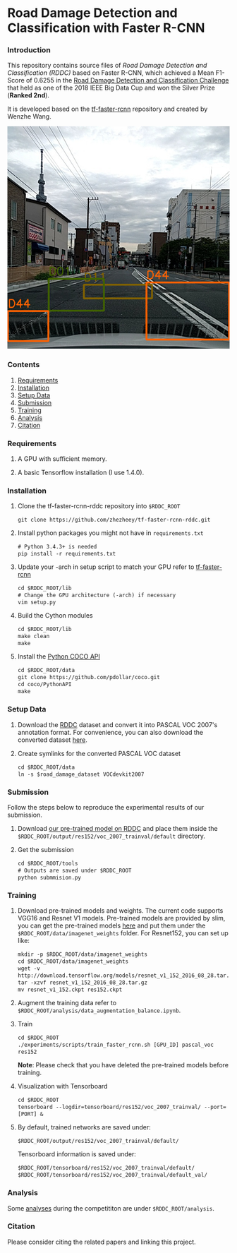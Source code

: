 # Road Damage Detection and Classification with Faster R-CNN

### Introduction

This repository contains source files of *Road Damage Detection and Classification (RDDC)* based on Faster R-CNN, which achieved a Mean F1-Score of 0.6255 in the [Road Damage Detection and Classification Challenge](https://bdc2018.mycityreport.net) that held as one of the 2018 IEEE Big Data Cup and won the Silver Prize (**Ranked 2nd**).

It is developed based on the [tf-faster-rcnn](https://github.com/endernewton/tf-faster-rcnn) repository and created by Wenzhe Wang.

![](demo.png)

### Contents
1. [Requirements](#requirements)
2. [Installation](#installation)
3. [Setup Data](#setup-data)
4. [Submission](#submission)
5. [Training](#training)
6. [Analysis](#analysis)
7. [Citation](#citation)

### Requirements

1. A GPU with sufficient memory.

2. A basic Tensorflow installation (I use 1.4.0).

### Installation

1. Clone the tf-faster-rcnn-rddc repository into `$RDDC_ROOT`
	```Shell
	git clone https://github.com/zhezheey/tf-faster-rcnn-rddc.git
	```

2. Install python packages you might not have in `requirements.txt`
	```Shell
	# Python 3.4.3+ is needed
	pip install -r requirements.txt
	```

3. Update your -arch in setup script to match your GPU refer to [tf-faster-rcnn](https://github.com/endernewton/tf-faster-rcnn#installation)
	```Shell
	cd $RDDC_ROOT/lib
	# Change the GPU architecture (-arch) if necessary
	vim setup.py
	```

4. Build the Cython modules
	```Shell
	cd $RDDC_ROOT/lib
	make clean
	make
	```

5. Install the [Python COCO API](https://github.com/pdollar/coco)
	```Shell
	cd $RDDC_ROOT/data
	git clone https://github.com/pdollar/coco.git
	cd coco/PythonAPI
	make
	```

### Setup Data

1. Download the [RDDC](https://bdc2018.mycityreport.net/data/) dataset and convert it into PASCAL VOC 2007's annotation format. For convenience, you can also download the converted dataset [here](https://drive.google.com/open?id=1zu3yhcBt2WmQni5AEEsvj4UT8IOkSDOh).

2. Create symlinks for the converted PASCAL VOC dataset
	```Shell
	cd $RDDC_ROOT/data
	ln -s $road_damage_dataset VOCdevkit2007
	```

### Submission

Follow the steps below to reproduce the experimental results of our submission.

1. Download [our pre-trained model on RDDC](https://drive.google.com/open?id=1eP-Ca2zD1coxQI3K30u4zbth77NBocrR) and place them inside the `$RDDC_ROOT/output/res152/voc_2007_trainval/default` directory.

2. Get the submission
	```Shell
	cd $RDDC_ROOT/tools
	# Outputs are saved under $RDDC_ROOT
	python submmision.py
	```

### Training

1. Download pre-trained models and weights. The current code supports VGG16 and Resnet V1 models. Pre-trained models are provided by slim, you can get the pre-trained models [here](https://github.com/tensorflow/models/tree/master/research/slim#pre-trained-models) and put them under the `$RDDC_ROOT/data/imagenet_weights` folder. For Resnet152, you can set up like:
	```Shell
	mkdir -p $RDDC_ROOT/data/imagenet_weights
	cd $RDDC_ROOT/data/imagenet_weights
	wget -v http://download.tensorflow.org/models/resnet_v1_152_2016_08_28.tar.gz
	tar -xzvf resnet_v1_152_2016_08_28.tar.gz
	mv resnet_v1_152.ckpt res152.ckpt
	```

2. Augment the training data refer to `$RDDC_ROOT/analysis/data_augmentation_balance.ipynb`.

3. Train
	```Shell
	cd $RDDC_ROOT
	./experiments/scripts/train_faster_rcnn.sh [GPU_ID] pascal_voc res152
	```
	**Note**: Please check that you have deleted the pre-trained models before training.

3. Visualization with Tensorboard
	```Shell
	cd $RDDC_ROOT
	tensorboard --logdir=tensorboard/res152/voc_2007_trainval/ --port=[PORT] &
	```

4. By default, trained networks are saved under:
	```
	$RDDC_ROOT/output/res152/voc_2007_trainval/default/
	```
	Tensorboard information is saved under:
	```
	$RDDC_ROOT/tensorboard/res152/voc_2007_trainval/default/
	$RDDC_ROOT/tensorboard/res152/voc_2007_trainval/default_val/
	```

### Analysis

Some [analyses](analysis/README.md) during the competititon are under `$RDDC_ROOT/analysis`.

### Citation

Please consider citing the related papers and linking this project.
